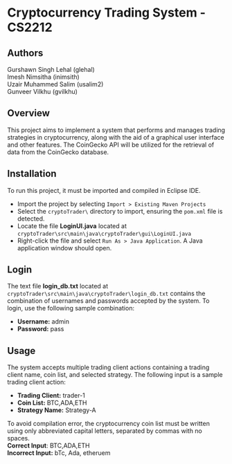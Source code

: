 # Cryptocurrency Trading System - CS2212

## Authors
Gurshawn Singh Lehal (glehal)\
Imesh Nimsitha (inimsith)\
Uzair Muhammed Salim (usalim2)\
Gunveer Vilkhu (gvilkhu)

## Overview
This project aims to implement a system that performs and manages trading strategies in cryptocurrency, along with the aid of a graphical user interface and other features. The CoinGecko API will be utilized for the retrieval of data from the CoinGecko database.

## Installation
To run this project, it must be imported and compiled in Eclipse IDE.
* Import the project by selecting `Import > Existing Maven Projects`
* Select the `cryptoTrader\` directory to import, ensuring the `pom.xml` file is detected.
* Locate the file **LoginUI.java** located at `cryptoTrader\src\main\java\cryptoTrader\gui\LoginUI.java`
* Right-click the file and select `Run As > Java Application`. A Java application window should open.

## Login
The text file **login_db.txt** located at `cryptoTrader\src\main\java\cryptoTrader\login_db.txt` contains the combination of usernames and passwords accepted by the system.
To login, use the following sample combination:
* **Username:** admin
* **Password:** pass

## Usage
The system accepts multiple trading client actions containing a trading client name, coin list, and selected strategy.
The following input is a sample trading client action:
* **Trading Client:** trader-1
* **Coin List:** BTC,ADA,ETH
* **Strategy Name:** Strategy-A

To avoid compilation error, the cryptocurrency coin list must be written using only abbreviated capital letters, separated by commas with no spaces.\
**Correct Input**: BTC,ADA,ETH\
**Incorrect Input:** bTc, Ada, etheruem
